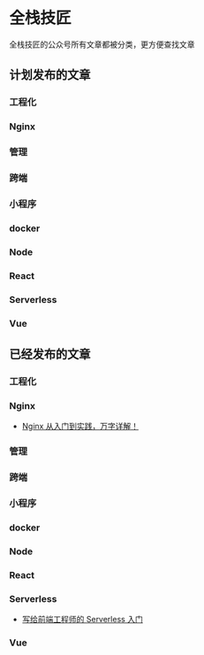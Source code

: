 # 全栈技匠 

 全栈技匠的公众号所有文章都被分类，更方便查找文章 

## 计划发布的文章

### 工程化

### Nginx

### 管理

### 跨端

### 小程序

### docker

### Node

### React

### Serverless

### Vue


## 已经发布的文章

### 工程化

### Nginx

- [Nginx 从入门到实践，万字详解！](https://mp.weixin.qq.com/s/JD5tvcnloiNZ7ibxm0UXQQ)

### 管理

### 跨端

### 小程序

### docker

### Node

### React

### Serverless

- [写给前端工程师的 Serverless 入门](https://mp.weixin.qq.com/s/m-vX0PYW1bTPwNbhigj6lQ)

### Vue
